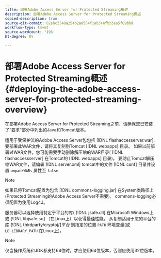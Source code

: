 ```yaml
---
title: 部署Adobe Access Server for Protected Streaming概述
description: 部署Adobe Access Server for Protected Streaming概述
copied-description: true
source-git-commit: 02ebc3548a254b2a6554f1ab34afbb3ea5f09bb8
workflow-type: tm+mt
source-wordcount: '196'
ht-degree: 0%

---
```


# 部署Adobe Access Server for Protected Streaming概述 {#deploying-the-adobe-access-server-for-protected-streaming-overview}

在部署Adobe Access Server for Protected Streaming之前，请确保您已安装了“要求”部分中列出的Java和Tomcat版本。

适用于受保护流的Adobe Access Server包包括 [!DNL flashaccesserver.war]. 要部署此WAR文件，请将其复制到Tomcat [!DNL webapps] 目录。 如果以前部署过WAR文件，您可能需要手动删除解压缩的WAR目录( [!DNL flashaccessserver] 在Tomcat的 [!DNL webapps] 目录)。 要防止Tomcat解压缩WAR文件，请编辑 [!DNL server.xml] tomcat中的文件 [!DNL conf] 目录并设置 `unpackWARs` 属性至 `false`.

>[!NOTE]
>
>如果已将Tomcat配置为包含 [!DNL commons-logging.jar] 在System类路径上(Protected Streaming的Adobe Access Server不需要)， commons-logging必须配置为使用Log4J。

服务器可以选择使用特定于平台的库( [!DNL jsafe.dll] 在Microsoft Windows上或 [!DNL libjsafe.so] （在Linux上）以获得最佳性能。 从复制适用于您的平台的库 [!DNL thirdparty/cryptoj/]*平台* 到指定的位置 `PATH` 环境变量(或 `LD_LIBRARY_PATH` 在Linux上)。

>[!NOTE]
>
>仅当操作系统和JDK都支持64位时，才应使用64位版本，否则应使用32位版本。
